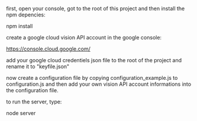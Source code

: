 
first, open your console, got to the root of this project and then install the npm depencies:

npm install

create a google cloud vision API account in the google console:

https://console.cloud.google.com/

add your google cloud credentiels json file to the root of the project and rename it to "keyfile.json"

now create a configuration file by copying configuration_example.js to configuration.js and then add your own vision API account informations into the configuration file.

to run the server, type:

node server